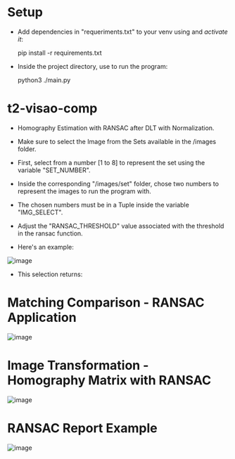 # Setup

- Add dependencies in "requeriments.txt" to your venv using and *activate it*:

    pip install -r requirements.txt
  
- Inside the project directory, use to run the program:

    python3 ./main.py

# t2-visao-comp

- Homography Estimation with RANSAC after DLT with Normalization.

- Make sure to select the Image from the Sets available in the /images folder. 

- First, select from a number [1 to 8] to represent the set using the variable "SET_NUMBER".

- Inside the corresponding "/images/set" folder, chose two numbers to represent the images to run the program with. 

- The chosen numbers must be in a Tuple inside the variable "IMG_SELECT". 

- Adjust the "RANSAC_THRESHOLD" value associated with the threshold in the ransac function. 

- Here's an example:

![image](https://github.com/user-attachments/assets/3c97355d-2482-4cf3-b803-520a1ba39db6)

- This selection returns:

# Matching Comparison - RANSAC Application
  
![image](https://github.com/user-attachments/assets/7c19f83f-0ed2-49ef-9acc-21231cd110da)

# Image Transformation - Homography Matrix with RANSAC
  
![image](https://github.com/user-attachments/assets/329d3d60-a643-47be-bda9-cc04f2db00b8)

# RANSAC Report Example
  
![image](https://github.com/user-attachments/assets/38b7b22d-0f8d-4d5a-aba4-9ff6cf4c8b6c)


